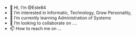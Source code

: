 - 👋 Hi, I’m @Este84
- 👀 I’m interested in Informatic, Technology, Grow Personality,
- 🌱 I’m currently learning Administration of Systems
- 💞️ I’m looking to collaborate on ....
- 📫 How to reach me on ...

<!---
Este84/Este84 is a ✨ special ✨ repository because its `README.md` (this file) appears on your GitHub profile.
You can click the Preview link to take a look at your changes.
--->
